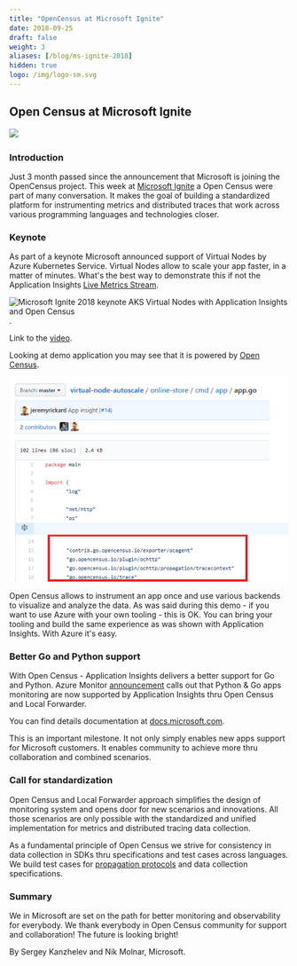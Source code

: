 ```yaml
---
title: "OpenCensus at Microsoft Ignite"
date: 2018-09-25
draft: false
weight: 3
aliases: [/blog/ms-ignite-2018]
hidden: true
logo: /img/logo-sm.svg
---
```


## Open Census at Microsoft Ignite

![](http://appanacdn.blob.core.windows.net/cdn/icons/aic.png)

### Introduction

Just 3 month passed since the announcement that Microsoft is joining the
OpenCensus project. This week at [Microsoft
Ignite](https://www.microsoft.com/ignite) a Open Census were part of
many conversation. It makes the goal of building a standardized platform
for instrumenting metrics and distributed traces that work across
various programming languages and technologies closer.

### Keynote

As part of a keynote Microsoft announced support of Virtual Nodes by
Azure Kubernetes Service. Virtual Nodes allow to scale your app faster,
in a matter of minutes. What's the best way to demonstrate this if not
the Application Insights [Live
Metrics Stream](https://docs.microsoft.com/azure/application-insights/app-insights-live-stream).

![Microsoft Ignite 2018 keynote AKS Virtual Nodes with Application
Insights and Open Census](ms-ignite-2018-images/ms-ignite-kyenote.gif).

Link to the [video](https://mediastream.microsoft.com/events/2018/1809/Ignite/player/tracks/track2.html?start=17300).

Looking at demo application you may see that it is powered by [Open
Census](https://github.com/Azure-Samples/virtual-node-autoscale).

![](ms-ignite-2018-images/keynote-demo-app-uses-open-census.png)

Open Census allows to instrument an app once and use various backends to
visualize and analyze the data. As was said during this demo - if you
want to use Azure with your own tooling - this is OK. You can bring your
tooling and build the same experience as was shown with Application
Insights. With Azure it's easy.

### Better Go and Python support

With Open Census - Application Insights delivers a better support for Go
and Python. Azure Monitor
[announcement](https://azure.microsoft.com/blog/new-full-stack-monitoring-capabilities-in-azure-monitor/)
calls out that Python & Go apps monitoring are now supported by
Application Insights thru Open Census and Local Forwarder.

You can find details documentation at
[docs.microsoft.com](https://docs.microsoft.com/azure/application-insights/distributed-tracing#enable-via-opencensus).

This is an important milestone. It not only simply enables new apps
support for Microsoft customers. It enables community to achieve more
thru collaboration and combined scenarios.

### Call for standardization

Open Census and Local Forwarder approach simplifies the design of
monitoring system and opens door for new scenarios and innovations. All
those scenarios are only possible with the standardized and unified
implementation for metrics and distributed tracing data collection.

As a fundamental principle of Open Census we strive for consistency in
data collection in SDKs thru specifications and test cases across
languages. We build test cases for [propagation
protocols](https://github.com/w3c/distributed-tracing) and data
collection specifications.

### Summary

We in Microsoft are set on the path for better monitoring and
observability for everybody. We thank everybody in Open Census community
for support and collaboration! The future is looking bright!

By Sergey Kanzhelev and Nik Molnar, Microsoft.
